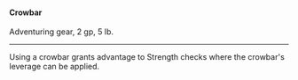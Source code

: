 #### Crowbar

Adventuring gear, 2 gp, 5 lb.

---

Using a crowbar grants advantage to Strength checks where the crowbar's leverage can be applied.